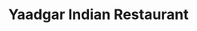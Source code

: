 ---
title: "Yaadgar Indian Restaurant"
address: "Esker Court William Street Tullamore Co. Offaly"
tel: "(057)9329536"
county: "Offaly"
category: "Indian Restaurants"
type: "Content"
lat: "53.27564459"
lng: "-7.493336838"
---